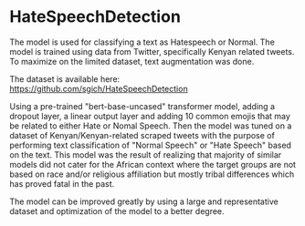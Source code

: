 # HateSpeechDetection

The model is used for classifying a text as Hatespeech or Normal. The model is trained using data from Twitter, specifically Kenyan related tweets. To maximize on the limited dataset, text augmentation was done.

The dataset is available here: https://github.com/sgich/HateSpeechDetection

Using a pre-trained "bert-base-uncased" transformer model, adding a dropout layer, a linear output layer and adding 10 common emojis that may be related to either Hate or Nomal Speech. Then the model was tuned on a dataset of Kenyan/Kenyan-related scraped tweets with the purpose of performing text classification of "Normal Speech" or "Hate Speech" based on the text. This model was the result of realizing that majority of similar models did not cater for the African context where the target groups are not based on race and/or religious affiliation but mostly tribal differences which has proved fatal in the past.

The model can be improved greatly by using a large and representative dataset and optimization of the model to a better degree.

